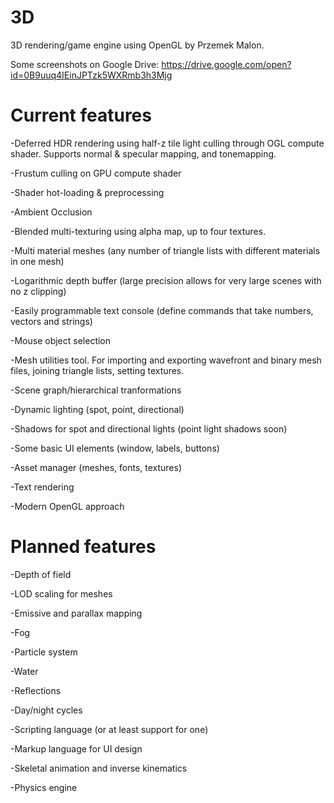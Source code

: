 # 3D

3D rendering/game engine using OpenGL by Przemek Malon.

Some screenshots on Google Drive: https://drive.google.com/open?id=0B9uuq4IEinJPTzk5WXRmb3h3Mjg

# Current features

-Deferred HDR rendering using half-z tile light culling through OGL compute shader. Supports normal & specular mapping, and tonemapping.

-Frustum culling on GPU compute shader

-Shader hot-loading & preprocessing

-Ambient Occlusion

-Blended multi-texturing using alpha map, up to four textures.

-Multi material meshes (any number of triangle lists with different materials in one mesh)

-Logarithmic depth buffer (large precision allows for very large scenes with no z clipping)

-Easily programmable text console (define commands that take numbers, vectors and strings)

-Mouse object selection

-Mesh utilities tool. For importing and exporting wavefront and binary mesh files, joining triangle lists, setting textures.

-Scene graph/hierarchical tranformations

-Dynamic lighting (spot, point, directional)

-Shadows for spot and directional lights (point light shadows soon)

-Some basic UI elements (window, labels, buttons)

-Asset manager (meshes, fonts, textures)

-Text rendering

-Modern OpenGL approach


# Planned features

-Depth of field

-LOD scaling for meshes

-Emissive and parallax mapping

-Fog

-Particle system

-Water

-Reflections

-Day/night cycles

-Scripting language (or at least support for one)

-Markup language for UI design

-Skeletal animation and inverse kinematics

-Physics engine

